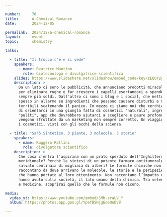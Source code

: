 ```yaml
---

number:     70
title:      A Chemical Romance
date:       2024-12-05

permalink:  2024/12/a-chemical-romance
layout:     event
topic:      chemistry

talks:

  - title: "Il trucco c'è e si vede"
    speakers:
      - name: Beatrice Mautino
        role: biotecnologa e divulgatrice scientifica
    slides: https://www.slideshare.net/slideshow/embed_code/key/zEQ0rZg6NNPeAd
    description: >
      Da un lato ci sono le pubblicità, che annunciano prodotti miracolosi
      per eliminare rughe e far crescere i capelli esortandoci a spendere
      sempre più soldi. Dall'altro ci sono i blog e i social, che mettono
      spesso in allarme su ingredienti che possono causare disturbi e malattie
      terribili scatenando il panico. In mezzo ci siamo noi che cerchiamo
      di orientarci in una giungla fatta di cosmetici "naturali", ingredienti
      "puliti", app che dovrebbero aiutarci a scegliere e paure profonde che
      vengono sfruttate da un marketing non sempre corretto. Un viaggio fra
      i cosmetici, visti con gli occhi della scienza.

  - title: "Sarò Sintetico. 3 piante, 3 molecole, 3 storie"
    speakers:
      - name: Ruggero Rollini
        role: divulgatore scientifico
    description: >
      Che cosa c’entra l'aspirina con un prato sperduto dell’Inghilterra
      meridionale? Perché la sintesi di un potente farmaco antitumorale ha
      salvato centinaia di migliaia di alberi? Le formule chimiche non
      raccontano da dove arrivano le molecole, le storie e le peripezie
      che hanno portato al loro ottenimento. Non raccontano l’impatto che
      hanno avuto sulla società, il lato umano della chimica. Tra veleni
      e medicine, scoprirai quello che le formule non dicono.

media:
  video_yt: https://www.youtube.com/embed/SMh-sraLV_Y
  album: https://photos.app.goo.gl/YpefBSHjgEoeQuDV8

---
```

